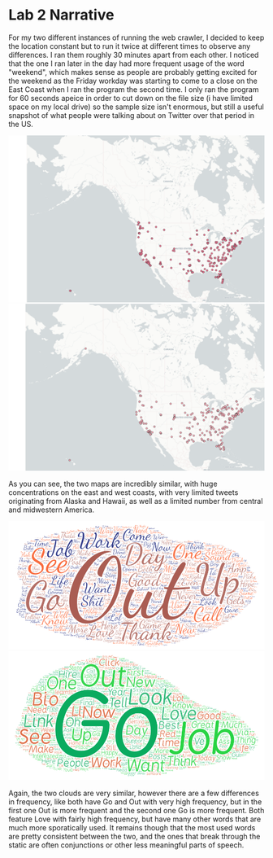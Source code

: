 # Lab 2 Narrative

For my two different instances of running the web crawler, I decided to keep the location constant but to run it twice at different times to observe any differences.  I ran them roughly 30 minutes apart from each other.  I noticed that the one I ran later in the day had more frequent usage of the word "weekend", which makes sense as people are probably getting excited for the weekend as the Friday workday was starting to come to a close on the East Coast when I ran the program the second time.   I only ran the program for 60 seconds apeice in order to cut down on the file size (i have limited space on my local drive) so the sample size isn't enormous, but still a useful snapshot of what people were talking about on Twitter over that period in the US.

![map 1](img\map1.png)
![map 2](img\map2.png)

As you can see, the two maps are incredibly similar, with huge concentrations on the east and west coasts, with very limited tweets originating from Alaska and Hawaii, as well as a limited number from central and midwestern America.

![cloud 1](img\cloud1.png)
![cloud 2](img\cloud2.png)

Again, the two clouds are very similar, however there are a few differences in frequency, like both have Go and Out with very high frequency, but in the first one Out is more frequent and the second one Go is more frequent.  Both feature Love with fairly high frequency, but have many other words that are much more sporatically used.  It remains though that the most used words are pretty consistent between the two, and the ones that break through the static are often conjunctions or other less meaningful parts of speech.